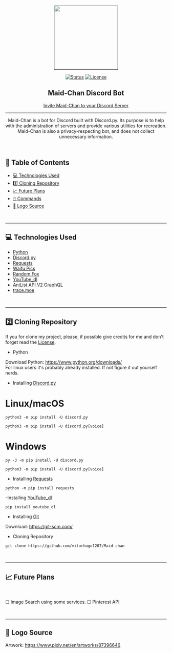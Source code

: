 <!-- -------------------------------------- -->
<p align="center">
  <a href="" rel="noopener">
    <img width=200px height=200px src="https://cdn.discordapp.com/avatars/865657033868050432/9778c081f588227c0d5f8be5cee52b31.png?size=256"></a>

<div align="center">

[![Status](https://img.shields.io/badge/status-active-success.svg)]()
[![License](https://img.shields.io/badge/license-MIT-blue.svg)](/LICENSE)
</div>
</p>

<h2 align="center">Maid-Chan Discord Bot </h2>

<!-- -------------------------------------- -->

<div align="center">

  [Invite Maid-Chan to your Discord Server](https://discordapp.com/oauth2/authorize?client_id=865657033868050432&scope=bot&permissions=4701503528)

</div>

<!-- -------------------------------------- -->

---

<p align="center"> Maid-Chan is a bot for Discord built with Discord.py. Its purpose is to help with the administration of servers and provide various utilities for recreation. Maid-Chan is also a privacy-respecting bot, and does not collect unnecessary information.
    <br> 
</p>

<br>

## 📝 Table of Contents

- [💻 Technologies Used](#Technologies_Used)
- [2️⃣ Cloning Repository](#Cloning_repository)
- [📈 Future Plans](#Future_Plans)
- [🖱️ Commands](/commands/)
- [🎨 Logo Source](#Logo_Source)

<br>

---
<!-- -------------------------------------- -->

## 💻 Technologies Used <a name="Technologies_Used" ></a>


- [Python](https://www.python.org/)
- [Discord.py](https://github.com/Rapptz/discord.py)
- [Requests](https://github.com/psf/requests)
- [Waifu Pics](https://waifu.pics/)
- [Random Fox](https://randomfox.ca/)
- [YouTube_dl](https://github.com/ytdl-org/youtube-dl)
- [AniList API V2 GraphQL](https://github.com/AniList/ApiV2-GraphQL-Docs)
- [trace.moe](https://github.com/soruly/trace.moe)

<br>

---
<!-- -------------------------------------- -->

## 2️⃣ Cloning Repository <a name="Cloning_repository" ></a>
If you for clone my project, please, if possible give credits for me and don't forget read the [License](https://github.com/vitorhugo1207/Maid-chan/blob/main/LICENSE).

- Python <br>

Download Python: https://www.python.org/downloads/ <br>
For linux users it's probably already installed. If not figure it out yourself nerds.
<br>

- Installing [Discord.py](https://pypi.org/project/discord.py/)
# Linux/macOS
```
python3 -m pip install -U discord.py
```
```
python3 -m pip install -U discord.py[voice]
```

# Windows
```
py -3 -m pip install -U discord.py
```
```
python3 -m pip install -U discord.py[voice]
```

- Installing [Requests](https://pypi.org/project/requests/)
``` 
python -m pip install requests
```

-Installing [YouTube_dl](https://github.com/ytdl-org/youtube-dl)
``` 
pip install youtube_dl
```

- Installing [Git](https://git-scm.com/) <br>

Download: https://git-scm.com/


- Cloning Repository
```
git clone https://github.com/vitorhugo1207/Maid-chan
```
<br>

---
<!-- -------------------------------------- -->

## 📈 Future Plans <a name="Future_Plans" ></a>
<br>

☐ Image Search using some services.
☐ Pinterest API

<br>

---
<!-- -------------------------------------- -->

## 🎨 Logo Source <a name="Logo_Source" ></a>

Artwork: https://www.pixiv.net/en/artworks/87396646
